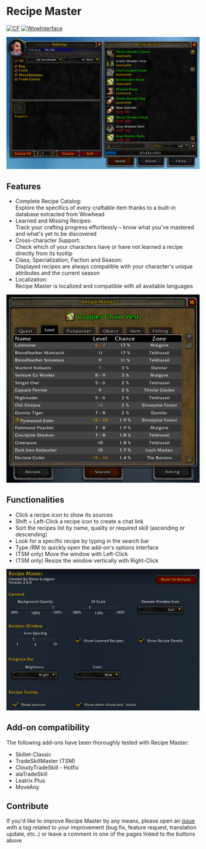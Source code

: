 # Recipe Master
[![CF](https://img.shields.io/badge/Download-CurseForge-orange)](https://www.curseforge.com/wow/addons/recipe-master) [![WowInterface](https://img.shields.io/badge/Download-WoWInterface%20-blue)](https://www.wowinterface.com/downloads/info26887-RecipeMaster.html)

![Recipes Window](/Images/Recipes_Window.png)

## Features
* Complete Recipe Catalog:\
  Explore the specifics of every craftable item thanks to a built-in database extracted from Wowhead
* Learned and Missing Recipes:\
  Track your crafting progress effortlessly – know what you've mastered and what's yet to be discovered
* Cross-character Support: \
  Check which of your characters have or have not learned a recipe directly from its tooltip
* Class, Specialization, Faction and Season:\
  Displayed recipes are always compatible with your character's unique attributes and the current season
* Localization:\
  Recipe Master is localized and compatible with all available languages

![Sources Window](/Images/Sources_Window_1.png)

## Functionalities
* Click a recipe icon to show its sources
* Shift + Left-Click a recipe icon to create a chat link
* Sort the recipes list by name, quality or required skill (ascending or descending)
* Look for a specific recipe by typing in the search bar
* Type /RM to quickly open the add-on's options interface
* (TSM only) Move the window with Left-Click
* (TSM only) Resize the window vertically with Right-Click

![Options Window](/Images/Options_Window.png)

## Add-on compatibility
The following add-ons have been thoroughly tested with Recipe Master:
* Skillet-Classic
* TradeSkillMaster (TSM)
* CloudyTradeSkill - Hotfix
* alaTradeSkill
* Leatrix Plus
* MoveAny

## Contribute
If you'd like to improve Recipe Master by any means, please open an [issue](https://github.com/BrenoLudgero/Recipe_Master/issues "Issues Tab") with a tag related to your improvement (bug fix, feature request, translation update, etc..) or leave a comment in one of the pages linked to the buttons above
